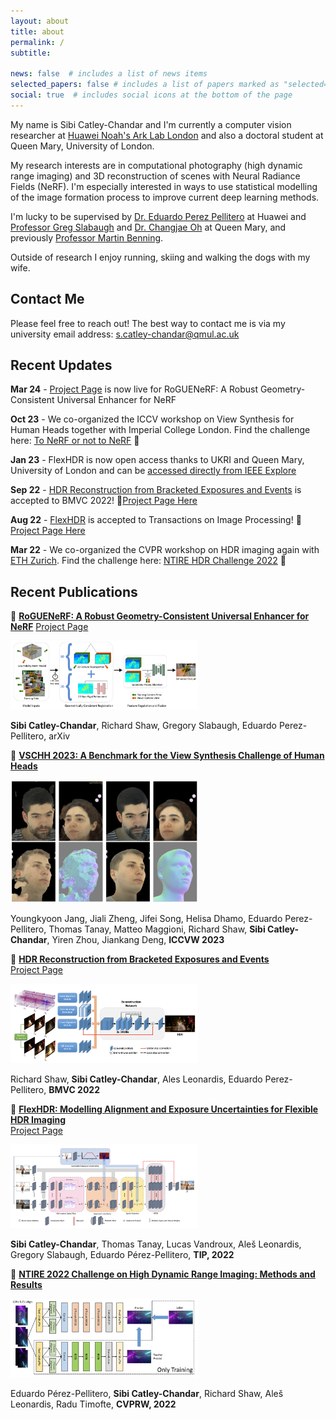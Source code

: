 ```yaml
---
layout: about
title: about
permalink: /
subtitle:

news: false  # includes a list of news items
selected_papers: false # includes a list of papers marked as "selected={true}"
social: true  # includes social icons at the bottom of the page
---
```


My name is Sibi Catley-Chandar and I'm currently a computer vision researcher at [Huawei Noah's Ark Lab London](https://noahlab.com.hk/#/home) and also a doctoral student at Queen Mary, University of London. 

My research interests are in computational photography (high dynamic range imaging) and 3D reconstruction of scenes with Neural Radiance Fields (NeRF). I'm especially interested in ways to use statistical modelling of the image formation process to improve current deep learning methods. 

I'm lucky to be supervised by [Dr. Eduardo Perez Pellitero](https://perezpellitero.github.io/) at Huawei and [Professor Greg Slabaugh](https://www.eecs.qmul.ac.uk/~gslabaugh/) and [Dr. Changjae Oh](https://eecs.qmul.ac.uk/~coh/) at Queen Mary, and previously [Professor Martin Benning](https://profiles.ucl.ac.uk/95169-martin-benning).

Outside of research I enjoy running, skiing and walking the dogs with my wife.

## Contact Me
Please feel free to reach out! The best way to contact me is via my university email address: <s.catley-chandar@qmul.ac.uk>


## Recent Updates

**Mar 24** - [Project Page](https://sib1.github.io/projects/roguenerf/) is now live for RoGUENeRF: A Robust Geometry-Consistent Universal Enhancer for NeRF

**Oct 23** - We co-organized the ICCV workshop on View Synthesis for Human Heads together with Imperial College London. Find the challenge here: [To NeRF or not to NeRF](https://sites.google.com/view/vschh/home) 🎯

**Jan 23** - FlexHDR is now open access thanks to UKRI and Queen Mary, University of London and can be [accessed directly from IEEE Explore](https://ieeexplore.ieee.org/document/9881970)

**Sep 22** - [HDR Reconstruction from Bracketed Exposures and Events](https://arxiv.org/abs/2203.14825) is accepted to BMVC 2022! 🎉[Project Page Here](https://perezpellitero.github.io/projects/events_hdr/)

**Aug 22** - [FlexHDR](https://ieeexplore.ieee.org/document/9881970) is accepted to Transactions on Image Processing! 🎉 [Project Page Here](https://perezpellitero.github.io/projects/flexhdr/)

**Mar 22** - We co-organized the CVPR workshop on HDR imaging again with [ETH Zurich](https://vision.ee.ethz.ch/). Find the challenge here: [NTIRE HDR Challenge 2022](https://data.vision.ee.ethz.ch/cvl/ntire22/) 🎯




## Recent Publications

🔗 **[RoGUENeRF: A Robust Geometry-Consistent Universal Enhancer for NeRF](https://arxiv.org/abs/2403.11909)**
[Project Page](https://sib1.github.io/projects/roguenerf/)

<img width="300" alt="architecture figure" src="/assets/img/roguenerf.png">   

**Sibi Catley-Chandar**, Richard Shaw, Gregory Slabaugh, Eduardo Perez-Pellitero, arXiv


🔗 **[VSCHH 2023: A Benchmark for the View Synthesis Challenge of Human Heads](https://openaccess.thecvf.com/content/ICCV2023W/RHWC/html/Jang_VSCHH_2023_A_Benchmark_for_the_View_Synthesis_Challenge_of_ICCVW_2023_paper.html)**

<img width="300" alt="architecture figure" src="/assets/img/vschh.png">   

Youngkyoon Jang, Jiali Zheng, Jifei Song, Helisa Dhamo, Eduardo Perez-Pellitero, Thomas Tanay, Matteo Maggioni, Richard Shaw, **Sibi Catley-Chandar**, Yiren Zhou, Jiankang Deng, **ICCVW 2023**

🔗 **[HDR Reconstruction from Bracketed Exposures and Events](https://bmvc2022.mpi-inf.mpg.de/0601.pdf)**  
[Project Page](https://perezpellitero.github.io/projects/events_hdr/)

<img width="300" alt="architecture figure" src="/assets/img/events.png">   

Richard Shaw, **Sibi Catley-Chandar**, Ales Leonardis, Eduardo Perez-Pellitero, **BMVC 2022**

🔗 **[FlexHDR: Modelling Alignment and Exposure Uncertainties for Flexible HDR Imaging](https://ieeexplore.ieee.org/document/9881970)**  
[Project Page](https://perezpellitero.github.io/projects/flexhdr/)

<img width="300" alt="architecture figure" src="/assets/img/flexhdr.png"> 

**Sibi Catley-Chandar**, Thomas Tanay, Lucas Vandroux, Aleš Leonardis, Gregory Slabaugh, Eduardo Pérez-Pellitero, **TIP, 2022**

🔗 **[NTIRE 2022 Challenge on High Dynamic Range Imaging: Methods and Results](https://arxiv.org/abs/2205.12633)** 

<img width="300" alt="architecture figure" src="/assets/img/ntire22.png">   

Eduardo Pérez-Pellitero, **Sibi Catley-Chandar**, Richard Shaw, Aleš Leonardis, Radu Timofte, **CVPRW, 2022** 


